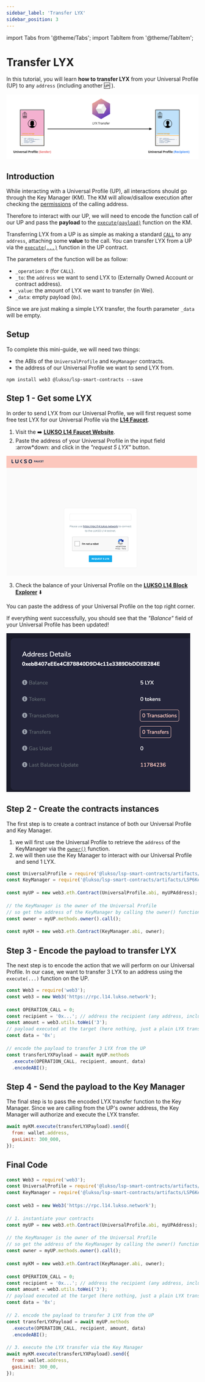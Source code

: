 ```yaml
---
sidebar_label: 'Transfer LYX'
sidebar_position: 3
---
```


import Tabs from '@theme/Tabs';
import TabItem from '@theme/TabItem';

# Transfer LYX

In this tutorial, you will learn **how to transfer LYX** from your Universal Profile (UP) to any `address` (including another :up: ).

![Guide - How to send LYX from a Universal Profile](./img/guide-LYX-transfer.jpeg)

## Introduction

While interacting with a Universal Profile (UP), all interactions should go through the Key Manager (KM). The KM will allow/disallow execution after checking the [permissions](../../standards/universal-profile/04-lsp6-key-manager.md#permission-values) of the calling address.

Therefore to interact with our UP, we will need to encode the function call of our UP and pass the **payload** to the [`execute(payload)`](../../standards/smart-contracts/lsp6-key-manager.md#execute) function on the KM.

Transferring LYX from a UP is as simple as making a standard [`CALL`](../../standards/universal-profile/04-lsp6-key-manager.md#permission-values) to any `address`, attaching some **value** to the call. You can transfer LYX from a UP via the [`execute(...)`](../../standards/smart-contracts/lsp0-erc725-account.md) function in the UP contract.

The parameters of the function will be as follow:

- `_operation`: `0` (for `CALL`).
- `_to`: the `address` we want to send LYX to (Externally Owned Account or contract address).
- `_value`: the amount of LYX we want to transfer (in Wei).
- `_data`: empty payload (`0x`).

Since we are just making a simple LYX transfer, the fourth parameter `_data` will be empty.

## Setup

To complete this mini-guide, we will need two things:

- the ABIs of the `UniversalProfile` and `KeyManager` contracts.
- the address of our Universal Profile we want to send LYX from.

```shell
npm install web3 @lukso/lsp-smart-contracts --save
```

## Step 1 - Get some LYX

In order to send LYX from our Universal Profile, we will first request some free test LYX for our Universal Profile via the **[L14 Faucet](http://faucet.l14.lukso.network/)**.

1. Visit the :arrow_right: **[LUKSO L14 Faucet Website](http://faucet.l14.lukso.network/)**.
2. Paste the address of your Universal Profile in the input field :arrow\*down: and click in the _"request 5 LYX"_ button.

![L14 Faucet screenshot](./img/L14-faucet.png)

3. Check the balance of your Universal Profile on the **[LUKSO L14 Block Explorer](https://blockscout.com/lukso/l14)** :arrow_down:

You can paste the address of your Universal Profile on the top right corner.

If everything went successfully, you should see that the _"Balance"_ field of your Universal Profile has been updated!

![LUKSO L14 Network Block Explorer (screenshot)](./img/l14-explorer.png)

## Step 2 - Create the contracts instances

The first step is to create a contract instance of both our Universal Profile and Key Manager.

1. we will first use the Universal Profile to retrieve the `address` of the KeyManager via the [`owner()`](../../standards/smart-contracts/lsp0-erc725-account.md#owner) function.
2. we will then use the Key Manager to interact with our Universal Profile and send 1 LYX.

```typescript
const UniversalProfile = require('@lukso/lsp-smart-contracts/artifacts/UniversalProfile.json');
const KeyManager = require('@lukso/lsp-smart-contracts/artifacts/LSP6KeyManager.json');

const myUP = new web3.eth.Contract(UniversalProfile.abi, myUPAddress);

// the KeyManager is the owner of the Universal Profile
// so get the address of the KeyManager by calling the owner() function
const owner = myUP.methods.owner().call();

const myKM = new web3.eth.Contract(KeyManager.abi, owner);
```

## Step 3 - Encode the payload to transfer LYX

The next step is to encode the action that we will perform on our Universal Profile. In our case, we want to transfer 3 LYX to an address using the `execute(...)` function on the UP.

```typescript
const Web3 = require('web3');
const web3 = new Web3('https://rpc.l14.lukso.network');

const OPERATION_CALL = 0;
const recipient = '0x...'; // address the recipient (any address, including an other UP)
const amount = web3.utils.toWei('3');
// payload executed at the target (here nothing, just a plain LYX transfer)
const data = '0x';

// encode the payload to transfer 3 LYX from the UP
const transferLYXPayload = await myUP.methods
  .execute(OPERATION_CALL, recipient, amount, data)
  .encodeABI();
```

## Step 4 - Send the payload to the Key Manager

The final step is to pass the encoded LYX transfer function to the Key Manager. Since we are calling from the UP's owner address, the Key Manager will authorize and execute the LYX transfer.

```javascript
await myKM.execute(transferLYXPayload).send({
  from: wallet.address,
  gasLimit: 300_000,
});
```

## Final Code

```javascript
const Web3 = require('web3');
const UniversalProfile = require('@lukso/lsp-smart-contracts/artifacts/UniversalProfile.json');
const KeyManager = require('@lukso/lsp-smart-contracts/artifacts/LSP6KeyManager.json');

const web3 = new Web3('https://rpc.l14.lukso.network');

// 1. instantiate your contracts
const myUP = new web3.eth.Contract(UniversalProfile.abi, myUPAddress);

// the KeyManager is the owner of the Universal Profile
// so get the address of the KeyManager by calling the owner() function
const owner = myUP.methods.owner().call();

const myKM = new web3.eth.Contract(KeyManager.abi, owner);

const OPERATION_CALL = 0;
const recipient = '0x...'; // address the recipient (any address, including an other UP)
const amount = web3.utils.toWei('3');
// payload executed at the target (here nothing, just a plain LYX transfer)
const data = '0x';

// 2. encode the payload to transfer 3 LYX from the UP
const transferLYXPayload = await myUP.methods
  .execute(OPERATION_CALL, recipient, amount, data)
  .encodeABI();

// 3. execute the LYX transfer via the Key Manager
await myKM.execute(transferLYXPayload).send({
  from: wallet.address,
  gasLimit: 300_00,
});
```
